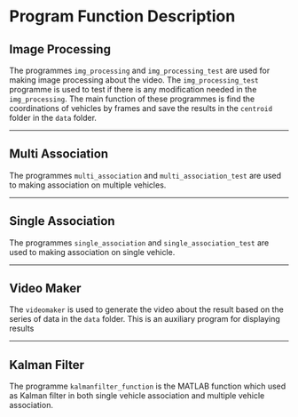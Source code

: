 # Program Function Description 
## Image Processing
The programmes ``img_processing`` and ``img_processing_test`` are used for making image processing about the video. The ``img_processing_test`` programme is used to test if there is any modification needed in the ``img_processing``. The main function of these programmes is find the coordinations of vehicles by frames and save the results in the ``centroid`` folder in the ``data`` folder.
******
## Multi Association
The programmes ``multi_association`` and ``multi_association_test`` are used to making association on multiple vehicles. 
******
## Single Association
The programmes ``single_association`` and ``single_association_test`` are used to making association on single vehicle. 
******
## Video Maker
The ``videomaker`` is used to generate the video about the result based on the series of data in the ``data`` folder. This is an auxiliary program for displaying results
******
## Kalman Filter
The programme ``kalmanfilter_function`` is the MATLAB function which used as Kalman filter in both single vehicle association and multiple vehicle association. 

